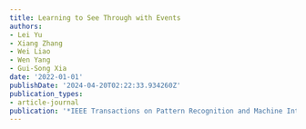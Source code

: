 ```yaml
---
title: Learning to See Through with Events
authors:
- Lei Yu
- Xiang Zhang
- Wei Liao
- Wen Yang
- Gui-Song Xia
date: '2022-01-01'
publishDate: '2024-04-20T02:22:33.934260Z'
publication_types:
- article-journal
publication: '*IEEE Transactions on Pattern Recognition and Machine Intelligence (TPAMI)*'
---
```

